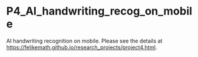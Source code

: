 # P4_AI_handwriting_recog_on_mobile
AI handwriting recognition on mobile. Please see the details at https://felikemath.github.io/research_projects/project4.html.
